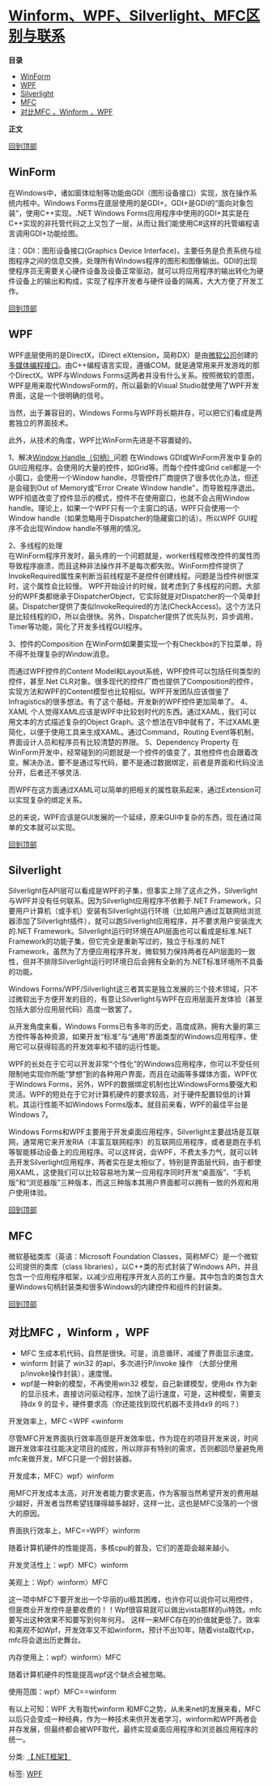 # [Winform、WPF、Silverlight、MFC区别与联系](https://www.cnblogs.com/peterYong/p/6556598.html)





**目录**

- [WinForm](https://www.cnblogs.com/peterYong/p/6556598.html#_label0)
- [WPF](https://www.cnblogs.com/peterYong/p/6556598.html#_label1)
- [Silverlight](https://www.cnblogs.com/peterYong/p/6556598.html#_label2)
- [MFC ](https://www.cnblogs.com/peterYong/p/6556598.html#_label3)
- [对比MFC ，Winform ，WPF](https://www.cnblogs.com/peterYong/p/6556598.html#_label4)

 

**正文**

[回到顶部](https://www.cnblogs.com/peterYong/p/6556598.html#_labelTop)

## WinForm

在Windows中，诸如窗体绘制等功能由GDI（图形设备接口）实现，放在操作系统内核中。Windows Forms在底层使用的是GDI+。GDI+是GDI的“面向对象包装”，使用C++实现。.NET Windows Forms应用程序中使用的GDI+其实是在C++实现的非托管代码之上又包了一层，从而让我们能使用C#这样的托管编程语言调用GDI+功能绘图。

注：GDI：图形设备接口(Graphics Device Interface)，主要任务是负责系统与绘图程序之间的信息交换，处理所有Windows程序的图形和图像输出。GDI的出现使程序员无需要关心硬件设备及设备正常驱动，就可以将应用程序的输出转化为硬件设备上的输出和构成，实现了程序开发者与硬件设备的隔离，大大方便了开发工作。

[回到顶部](https://www.cnblogs.com/peterYong/p/6556598.html#_labelTop)

## WPF

WPF底层使用的是DirectX，(Direct eXtension，简称DX）是由[微软公司](http://baike.baidu.com/view/39784.htm)创建的[多媒体](http://baike.baidu.com/view/3323.htm)[编程接口](http://baike.baidu.com/view/897136.htm)。由C++编程语言实现，遵循COM。就是通常用来开发游戏的那个DirectX。WPF与Windows Forms这两者并没有什么关系。按照微软的意图，WPF是用来取代WindowsForm的，所以最新的Visual Studio就使用了WPF开发界面，这是一个很明确的信号。

当然，出于兼容目的，Windows Forms与WPF将长期并存，可以把它们看成是两套独立的界面技术。

此外，从技术的角度，WPF比WinForm先进是不容置疑的。

1、解决[Window Handle（句柄）](http://blog.csdn.net/bigpudding24/article/details/49464341)问题 
在Windows GDI或WinForm开发中复杂的GUI应用程序，会使用的大量的控件，如Grid等。而每个控件或Grid cell都是一个小窗口，会使用一个Window handle，尽管控件厂商提供了很多优化办法，但还是会碰到Out of Memory或"Error Create Window handle"，而导致程序退出。 
WPF彻底改变了控件显示的模式，控件不在使用窗口，也就不会占用Window handle。理论上，如果一个WPF只有一个主窗口的话，WPF只会使用一个Window handle（如果忽略用于Dispatcher的隐藏窗口的话）。所以WPF GUI程序不会出现Window handle不够用的情况。 

2、多线程的处理  
在WinForm程序开发时，最头疼的一个问题就是，worker线程修改控件的属性而导致程序崩溃，而且这种非法操作并不是每次都失败。WinForm控件提供了InvokeRequired属性来判断当前线程是不是控件创建线程。问题是当控件树很深时，这个属性会比较慢。 
WPF开始设计的时候，就考虑到了多线程的问题。大部分的WPF类都继承于DispatcherObject，它实际就是对Dispatcher的一个简单封装。Dispatcher提供了类似InvokeRequired的方法(CheckAccess)。这个方法只是比较线程的ID，所以会很快。另外，Dispatcher提供了优先队列，异步调用，Timer等功能，简化了开发多线程GUI程序。 

3、控件的Composition 
在WinForm如果要实现一个有Checkbox的下拉菜单，将不得不处理复杂的Window消息。

而通过WPF控件的Content Model和Layout系统，WPF控件可以包括任何类型的控件，甚至.Net CLR对象。很多现代的控件厂商也提供了Composition的控件，实现方法和WPF的Content模型也比较相似。WPF开发团队应该借鉴了Infragistics的很多想法。有了这个基础，开发新的WPF控件更加简单了。 
4、XAML 
个人觉得XAML应该是WPF中比较划时代的东西。通过XAML，我们可以用文本的方式描述复杂的Object Graph。这个想法在VB中就有了，不过XAML更简化，以便于使用工具来生成XAML。通过Command，Routing Event等机制，界面设计人员和程序员有比较清楚的界限。 
5、Dependency Property 
在WinForm开发中，经常碰到的问题就是一个控件的值变了，其他控件也会跟着改变。解决办法，要不是通过写代码，要不是通过数据绑定，前者是界面和代码没法分开，后者还不够灵活.

而WPF在这方面通过XAML可以简单的把相关的属性联系起来，通过Extension可以实现复杂的绑定关系。 

总的来说，WPF应该是GUI发展的一个延续，原来GUI中复杂的东西，现在通过简单的文本就可以实现。 

[回到顶部](https://www.cnblogs.com/peterYong/p/6556598.html#_labelTop)

## Silverlight

Silverlight在API层可以看成是WPF的子集，但事实上除了这点之外，Silverlight与WPF并没有任何联系。因为Silverlight应用程序不依赖于.NET Framework，只要用户计算机（或手机）安装有Silverlight运行环境（比如用户通过互联网给浏览器添加了Silverlight插件），就可以跑Silverlight应用程序，并不要求用户安装庞大的.NET Framework。Silverlight运行时环境在API层面也可以看成是标准.NET Framework的功能子集，但它完全是重新写过的，独立于标准的.NET Framework，虽然为了方便应用程序开发，微软努力保持两者在API层面的一致性，但并不排除Silverlight运行时环境日后会拥有全新的为.NET标准环境所不具备的功能。

Windows Forms/WPF/Silverlight这三者其实是独立发展的三个技术领域，只不过微软出于方便开发的目的，有意让Silverlight与WPF在应用层面开发体验（甚至包括大部分应用层代码）高度一致罢了。

从开发角度来看，Windows Forms已有多年的历史，高度成熟，拥有大量的第三方控件等各种资源，如果开发“标准”与“通用”界面类型的Windows应用程序，使用它可以获得较高的开发效率和不错的运行性能。

WPF的长处在于它可以开发非常“个性化”的Windows应用程序，你可以不受任何限制地实现你所能“梦想”到的各种用户界面，而且在动画等多媒体方面，WPF优于Windows Forms，另外，WPF的数据绑定机制也比WindowsForms要强大和灵活。WPF的短处在于它对计算机硬件的要求较高，对于硬件配置较低的计算机，其运行性能不如Windows Forms版本。就目前来看，WPF的最佳平台是Windows 7。

Windows Forms和WPF主要用于开发桌面应用程序，Silverlight主要战场是互联网，通常用它来开发RIA（丰富互联网程序）的互联网应用程序，或者是跑在手机等智能移动设备上的应用程序。可以这样说，会WPF，不费太多力气，就可以转去开发Silverlight应用程序，两者实在是太相似了，特别是界面层代码，由于都使用XAML，这使我们可以比较容易地为某一应用程序同时开发“桌面版”、“手机版”和“浏览器版”三种版本，而这三种版本其用户界面都可以拥有一致的外观和用户使用体验。

[回到顶部](https://www.cnblogs.com/peterYong/p/6556598.html#_labelTop)

## MFC 

微软基础类库（英语：Microsoft Foundation Classes，简称MFC）是一个微软公司提供的类库（class libraries），以C++类的形式封装了Windows API，并且包含一个应用程序框架，以减少应用程序开发人员的工作量。其中包含的类包含大量Windows句柄封装类和很多Windows的内建控件和组件的封装类。

[回到顶部](https://www.cnblogs.com/peterYong/p/6556598.html#_labelTop)

## 对比MFC ，Winform ，WPF

- MFC 生成本机代码，自然是很快。可是，消息循环，减缓了界面显示速度。
- winform 封装了 win32 的api，多次进行P/invoke 操作 （大部分使用p/invoke操作封装），速度慢。
- wpf是一种新的模型，不再使用win32 模型，自己新建模型，使用dx 作为新的显示技术，直接访问驱动程序，加快了运行速度，可是，这种模型，需要支持dx 9 的显卡，硬件要求高（你还能找到现代机器不支持dx9 的吗？）  

开发效率上，MFC <WPF <winform

尽管MFC开发界面执行效率高但是开发效率低，作为现在的项目开发来说，时间跟开发效率往往能决定项目的成败，所以除非有特别的需求，否则都回尽量避免用mfc来做开发，MFC只是一个弱封装器。



开发成本，MFC〉wpf〉winform

用MFC开发成本太高，对开发者能力要求更高，作为客服当然希望开发的费用越少越好，开发者当然希望钱赚得越多越好，这样一比，这也是MFC没落的一个很大的原因。



界面执行效率上，MFC==WPF〉winform

随着计算机硬件的性能提高，多核cpu的普及，它们的差距会越来越小。



开发灵活性上：wpf〉MFC〉winform

美观上：Wpf〉winform〉MFC

这一项中MFC下要开发出一个华丽的ui极其困难，也许你可以说你可以用控件，但是商业开发控件是要收费的！！Wpf很容易就可以做出vista那样的ui特效。mfc要写出这种效果不知要写到何年何月。
这样一来MFC存在的价值就更低了。效率和美观不如Wpf，开发效率又不如winform，预计不出10年，随着vista取代xp，mfc将会退出历史舞台。

 

内存使用上：wpf〉winform〉MFC

随着计算机硬件的性能提高wpf这个缺点会被忽略。

 

使用范围：wpf〉MFC==winform

 

 

有以上可知：WPF 大有取代winform 和MFC之势，从未来net的发展来看，MFC以后只会变成一种经典，作为一种技术来供开发者学习，winform和WPF两者会并存发展，但最终都会被WPF取代，最终实现桌面应用程序和浏览器应用程序的统一。

 



分类: [【.NET框架】](https://www.cnblogs.com/peterYong/category/1362781.html)

标签: [WPF](https://www.cnblogs.com/peterYong/tag/WPF/)